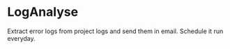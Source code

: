 # LogAnalyse
Extract error logs from project logs and send them in email. Schedule it run everyday.
